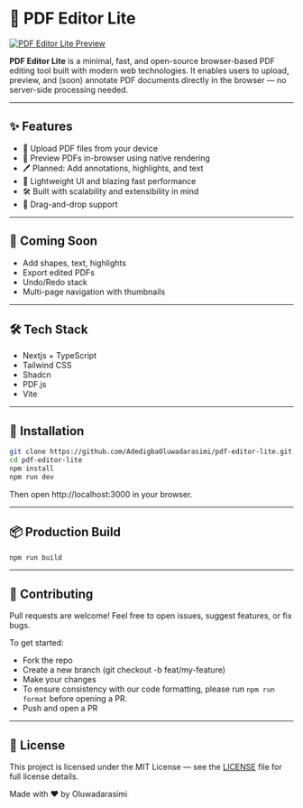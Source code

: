 # 📄 PDF Editor Lite

[![PDF Editor Lite Preview](https://github.com/user-attachments/assets/c7edb554-1008-4409-a5e6-3ce4067d77e0)](https://pdf-editor-lite.vercel.app)

**PDF Editor Lite** is a minimal, fast, and open-source browser-based PDF editing tool built with modern web technologies. It enables users to upload, preview, and (soon) annotate PDF documents directly in the browser — no server-side processing needed.

---

## ✨ Features

- 📁 Upload PDF files from your device
- 👀 Preview PDFs in-browser using native rendering
- 🖊️ Planned: Add annotations, highlights, and text
- 🧩 Lightweight UI and blazing fast performance
- 🛠️ Built with scalability and extensibility in mind
- 🤚 Drag-and-drop support

---

## 🚧 Coming Soon

- Add shapes, text, highlights
- Export edited PDFs
- Undo/Redo stack
- Multi-page navigation with thumbnails

---

## 🛠️ Tech Stack

- Nextjs + TypeScript
- Tailwind CSS
- Shadcn
- PDF.js
- Vite

---

## 🔧 Installation

```bash
git clone https://github.com/AdedigbaOluwadarasimi/pdf-editor-lite.git
cd pdf-editor-lite
npm install
npm run dev
```

Then open http://localhost:3000 in your browser.

---

## 📦 Production Build

```bash
npm run build
```

---

## 🙌 Contributing

Pull requests are welcome! Feel free to open issues, suggest features, or fix bugs.

To get started:

- Fork the repo
- Create a new branch (git checkout -b feat/my-feature)
- Make your changes
- To ensure consistency with our code formatting, please run `npm run format` before opening a PR.
- Push and open a PR

---

## 📄 License

This project is licensed under the MIT License — see the <a href="https://github.com/AdedigbaOluwad1/pdf-editor-lite/blob/main/LICENSE">LICENSE</a> file for full license details.

Made with ❤️ by Oluwadarasimi
